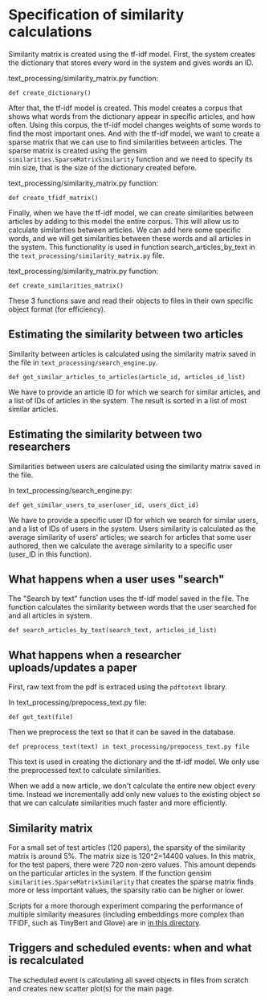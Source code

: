# Specification of similarity calculations

Similarity matrix is created using the tf-idf model. First, the system creates the dictionary that stores every word in the system and gives words an ID.

text_processing/similarity_matrix.py function:

    def create_dictionary()

After that, the tf-idf model is created. This model creates a corpus that shows what words from the dictionary appear in specific articles, and how often.
Using this corpus, the tf-idf model changes weights of some words to find the most important ones. And with the tf-idf model, we want to create a sparse matrix that we can use to find similarities between articles.
The sparse matrix is created using the gensim `similarities.SparseMatrixSimilarity` function and we need to specify its min size, that is the size of the dictionary created before.

text_processing/similarity_matrix.py function:

    def create_tfidf_matrix()

Finally, when we have the tf-idf model, we can create similarities between articles by adding to this model the entire corpus. 
This will allow us to calculate similarities between articles. We can add here some specific words, and we will get similarities between these words and all articles in the system.
This functionality is used in function search_articles_by_text in the `text_processing/similarity_matrix.py` file. 

text_processing/similarity_matrix.py function:

    def create_similarities_matrix()

These 3 functions save and read their objects to files in their own specific object format (for efficiency).

## Estimating the similarity between two articles

Similarity between articles is calculated using the similarity matrix saved in the file in `text_processing/search_engine.py`.

    def get_similar_articles_to_articles(article_id, articles_id_list)

We have to provide an article ID for which we search for similar articles, and a list of IDs of articles in the system. The result is sorted in a list of most similar articles.

## Estimating the similarity between two researchers

Similarities between users are calculated using the similarity matrix saved in the file.

In text_processing/search_engine.py:

    def get_similar_users_to_user(user_id, users_dict_id)

We have to provide a specific user ID for which we search for similar users, and a list of IDs of users in the system.
Users similarity is calculated as the average similarity of users' articles; we search for articles that some user authored, then we calculate the average similarity to a specific user (user_ID in this function).


## What happens when a user uses "search"

The "Search by text" function uses the tf-idf model saved in the file. The function calculates the similarity between words that the user searched for and all articles in system. 

    def search_articles_by_text(search_text, articles_id_list)


## What happens when a researcher uploads/updates a paper

First, raw text from the pdf is extraced using the `pdftotext` library.

In text_processing/prepocess_text.py file:

    def get_text(file) 

Then we preprocess the text so that it can be saved in the database. 

    def preprocess_text(text) in text_processing/prepocess_text.py file

This text is used in creating the dictionary and the tf-idf model. We only use the preprocessed text to calculate similarities.

When we add a new article, we don't calculate the entire new object every time. Instead we incrementally add only new values to the existing object so that we can calculate similarities much faster and more efficiently.


## Similarity matrix

For a small set of test articles (120 papers), the sparsity of the similarity matrix is around 5%. 
The matrix size is 120^2=14400 values.
In this matrix, for the test papers, there were 720 non-zero values. 
This amount depends on the particular articles in the system. 
If the function gensim `similarities.SparseMatrixSimilarity` that creates the sparse matrix finds more or less important values, the sparsity ratio can be higher or lower.

Scripts for a more thorough experiment comparing the performance of multiple similarity measures (including embeddings more complex than TFIDF, such as TinyBert and Glove) are in [in this directory](tests/similarity/).



## Triggers and scheduled events: when and what is recalculated

The scheduled event is calculating all saved objects in files from scratch and creates new scatter plot(s) for the main page.
